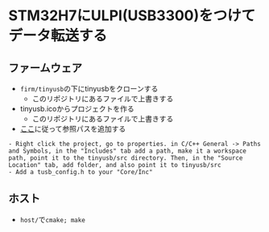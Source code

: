 # STM32H7にULPI(USB3300)をつけてデータ転送する
## ファームウェア
- `firm/tinyusb`の下にtinyusbをクローンする
    - このリポジトリにあるファイルで上書きする
- tinyusb.icoからプロジェクトを作る
    - このリポジトリにあるファイルで上書きする
- [ここ](https://github.com/hathach/tinyusb/discussions/633)に従って参照パスを追加する
```
- Right click the project, go to properties. in C/C++ General -> Paths and Symbols, in the "Includes" tab add a path, make it a workspace path, point it to the tinyusb/src directory. Then, in the "Source Location" tab, add folder, and also point it to tinyusb/src
- Add a tusb_config.h to your "Core/Inc"
```

## ホスト
- `host/`で`cmake; make`